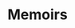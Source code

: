 ---
layout: archive-taxonomies
type: categories
permalink: /memoirs/
title: Memoirs
category: Memoirs
--- 